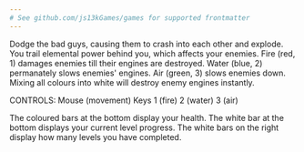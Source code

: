 ```yaml
---
# See github.com/js13kGames/games for supported frontmatter
---
```

Dodge the bad guys, causing them to crash into each other and explode. You trail elemental power behind you, which affects your enemies. Fire (red, 1) damages enemies till their engines are destroyed. Water (blue, 2) permanately slows enemies' engines. Air (green, 3) slows enemies down. Mixing all colours into white will destroy enemy engines instantly.

CONTROLS: Mouse (movement) Keys 1 (fire) 2 (water) 3 (air)

The coloured bars at the bottom display your health. The white bar at the bottom displays your current level progress. The white bars on the right display how many levels you have completed.